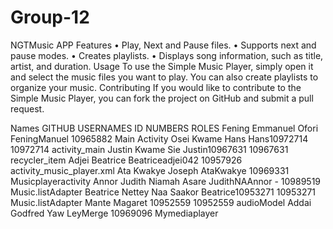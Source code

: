 # Group-12

NGTMusic APP
Features
•	Play, Next and Pause files.
•	Supports next and pause modes.
•	Creates playlists.
•	Displays song information, such as title, artist, and duration.
Usage
To use the Simple Music Player, simply open it and select the music files you want to play. You can also create playlists to organize your music.
Contributing
If you would like to contribute to the Simple Music Player, you can fork the project on GitHub and submit a pull request. 
 


Names	GITHUB USERNAMES	ID NUMBERS	ROLES
Fening Emmanuel Ofori 
	FeningManuel	10965882	Main Activity
Osei Kwame Hans 
	Hans10972714	10972714	activity_main
Justin Kwame Sie	Justin10967631	10967631	recycler_item
Adjei Beatrice 
	Beatriceadjei042	10957926	activity_music_player.xml
Ata Kwakye Joseph 
	AtaKwakye	10969331	Musicplayeractivity
Annor Judith Niamah Asare
	JudithNAAnnor - 	10989519	Music.listAdapter
Beatrice Nettey Naa Saakor
	Beatrice10953271	10953271	Music.listAdapter
Mante Magaret
	10952559	10952559	audioModel
Addai Godfred Yaw
	LeyMerge	10969096	Mymediaplayer


